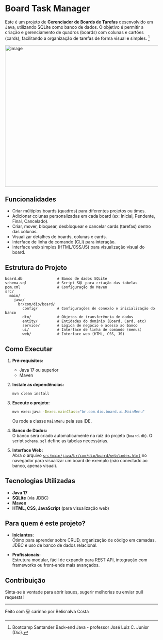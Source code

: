 # Board Task Manager

Este é um projeto de **Gerenciador de Boards de Tarefas** desenvolvido em Java, utilizando SQLite como banco de dados. O objetivo é permitir a criação e gerenciamento de quadros (boards) com colunas e cartões (cards),
facilitando a organização de tarefas de forma visual e simples. [^1]

<img width="890" height="466" alt="image" src="https://github.com/user-attachments/assets/efeaddb9-fd0f-4ade-a3a1-fdfa8d8a5eba" />


## Funcionalidades

- Criar múltiplos boards (quadros) para diferentes projetos ou times.
- Adicionar colunas personalizadas em cada board (ex: Inicial, Pendente, Final, Cancelado).
- Criar, mover, bloquear, desbloquear e cancelar cards (tarefas) dentro das colunas.
- Visualizar detalhes de boards, colunas e cards.
- Interface de linha de comando (CLI) para interação.
- Interface web simples (HTML/CSS/JS) para visualização visual do board.

## Estrutura do Projeto

```
board.db                # Banco de dados SQLite
schema.sql              # Script SQL para criação das tabelas
pom.xml                 # Configuração do Maven
src/
  main/
    java/
      br/com/dio/board/
        config/         # Configurações de conexão e inicialização do banco
        dto/            # Objetos de transferência de dados
        entity/         # Entidades do domínio (Board, Card, etc)
        service/        # Lógica de negócio e acesso ao banco
        ui/             # Interface de linha de comando (menus)
        web/            # Interface web (HTML, CSS, JS)
```

## Como Executar

1. **Pré-requisitos:**  
   - Java 17 ou superior  
   - Maven

2. **Instale as dependências:**
   ```sh
   mvn clean install
   ```

3. **Execute o projeto:**
   ```sh
   mvn exec:java -Dexec.mainClass="br.com.dio.board.ui.MainMenu"
   ```
   Ou rode a classe `MainMenu` pela sua IDE.

4. **Banco de Dados:**  
   O banco será criado automaticamente na raiz do projeto (`board.db`). O script `schema.sql` define as tabelas necessárias.

5. **Interface Web:**  
   Abra o arquivo [`src/main/java/br/com/dio/board/web/index.html`](src/main/java/br/com/dio/board/web/index.html) no navegador para visualizar um board de exemplo (não conectado ao banco, apenas visual).

## Tecnologias Utilizadas

- **Java 17**
- **SQLite** (via JDBC)
- **Maven**
- **HTML, CSS, JavaScript** (para visualização web)

## Para quem é este projeto?

- **Iniciantes:**  
  Ótimo para aprender sobre CRUD, organização de código em camadas, JDBC e uso de banco de dados relacional.

- **Profissionais:**  
  Estrutura modular, fácil de expandir para REST API, integração com frameworks ou front-ends mais avançados.

## Contribuição

Sinta-se à vontade para abrir issues, sugerir melhorias ou enviar pull requests!

---

Feito com 💻 carinho por Belisnalva Costa

[^1]: Bootcamp Santander Back-end Java - professor José Luiz C. Junior (Dio).
